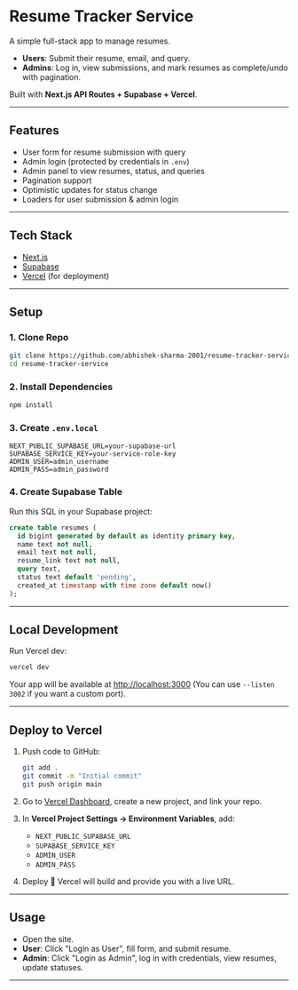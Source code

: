
# Resume Tracker Service

A simple full-stack app to manage resumes.  
- **Users**: Submit their resume, email, and query.  
- **Admins**: Log in, view submissions, and mark resumes as complete/undo with pagination.  

Built with **Next.js API Routes + Supabase + Vercel**.

---

## Features
- User form for resume submission with query
- Admin login (protected by credentials in `.env`)
- Admin panel to view resumes, status, and queries
- Pagination support
- Optimistic updates for status change
- Loaders for user submission & admin login

---

## Tech Stack
- [Next.js](https://nextjs.org/)
- [Supabase](https://supabase.com/)
- [Vercel](https://vercel.com/) (for deployment)

---

## Setup

### 1. Clone Repo
```bash
git clone https://github.com/abhishek-sharma-2001/resume-tracker-service.git
cd resume-tracker-service
````

### 2. Install Dependencies

```bash
npm install
```

### 3. Create `.env.local`

```env
NEXT_PUBLIC_SUPABASE_URL=your-supabase-url
SUPABASE_SERVICE_KEY=your-service-role-key
ADMIN_USER=admin_username
ADMIN_PASS=admin_password
```

### 4. Create Supabase Table

Run this SQL in your Supabase project:

```sql
create table resumes (
  id bigint generated by default as identity primary key,
  name text not null,
  email text not null,
  resume_link text not null,
  query text,
  status text default 'pending',
  created_at timestamp with time zone default now()
);
```

---

## Local Development

Run Vercel dev:

```bash
vercel dev
```

Your app will be available at [http://localhost:3000](http://localhost:3000)
(You can use `--listen 3002` if you want a custom port).

---

## Deploy to Vercel

1. Push code to GitHub:

   ```bash
   git add .
   git commit -m "Initial commit"
   git push origin main
   ```

2. Go to [Vercel Dashboard](https://vercel.com/), create a new project, and link your repo.

3. In **Vercel Project Settings → Environment Variables**, add:

   * `NEXT_PUBLIC_SUPABASE_URL`
   * `SUPABASE_SERVICE_KEY`
   * `ADMIN_USER`
   * `ADMIN_PASS`

4. Deploy 🚀
   Vercel will build and provide you with a live URL.

---

## Usage

* Open the site.
* **User**: Click "Login as User", fill form, and submit resume.
* **Admin**: Click "Login as Admin", log in with credentials, view resumes, update statuses.

---

```
```
